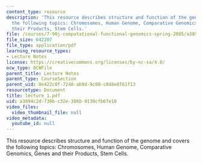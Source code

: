 ```yaml
---
content_type: resource
description: 'This resource describes structure and function of the genome and covers
  the following topics: Chromosomes, Human Genome, Comparative Genomics, Genes and
  their Products, Stem Cells.'
file: /courses/7-90j-computational-functional-genomics-spring-2005/a3894c2d730bc32e306b9130cfb6fe10_lecture_1.pdf
file_size: 642207
file_type: application/pdf
learning_resource_types:
- Lecture Notes
license: https://creativecommons.org/licenses/by-nc-sa/4.0/
ocw_type: OCWFile
parent_title: Lecture Notes
parent_type: CourseSection
parent_uid: 8e422c8f-7248-ab9d-9c08-c848e8f61f13
resourcetype: Document
title: lecture_1.pdf
uid: a3894c2d-730b-c32e-306b-9130cfb6fe10
video_files:
  video_thumbnail_file: null
video_metadata:
  youtube_id: null
---
```

This resource describes structure and function of the genome and covers the following topics: Chromosomes, Human Genome, Comparative Genomics, Genes and their Products, Stem Cells.